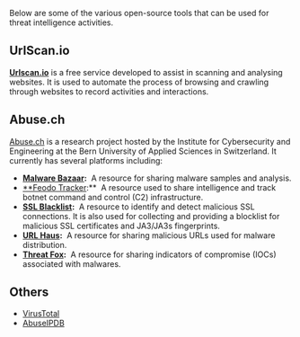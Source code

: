 Below are some of the various open-source tools that can be used for threat intelligence activities.
## UrlScan.io
[**Urlscan.io**](https://urlscan.io/) is a free service developed to assist in scanning and analysing websites. It is used to automate the process of browsing and crawling through websites to record activities and interactions.
## Abuse.ch
[Abuse.ch](https://abuse.ch/) is a research project hosted by the Institute for Cybersecurity and Engineering at the Bern University of Applied Sciences in Switzerland. It currently has several platforms including:
- **[Malware Bazaar](https://bazaar.abuse.ch/):**  A resource for sharing malware samples and analysis.
- [**Feodo Tracker](https://feodotracker.abuse.ch/):**  A resource used to share intelligence and track botnet command and control (C2) infrastructure.
- **[SSL Blacklist](https://sslbl.abuse.ch/):**  A resource to identify and detect malicious SSL connections. It is also used for collecting and providing a blocklist for malicious SSL certificates and JA3/JA3s fingerprints.
- **[URL Haus](https://urlhaus.abuse.ch/):**  A resource for sharing malicious URLs used for malware distribution.
- **[Threat Fox](https://threatfox.abuse.ch/):**  A resource for sharing indicators of compromise (IOCs) associated with malwares.
## Others
- [VirusTotal](https://virustotal.com/)
- [AbuseIPDB](https://www.abuseipdb.com/)